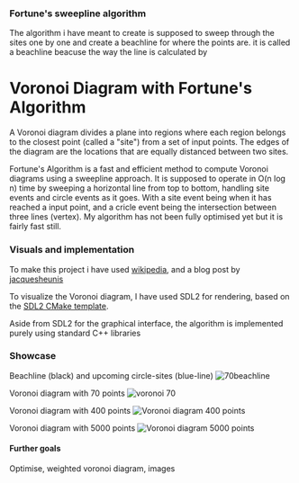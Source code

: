 ### Fortune's sweepline algorithm

The algorithm i have meant to create is supposed to sweep through the sites one by one and create a beachline for where the points are. it is called a beachline beacuse the way the line is calculated by 


# Voronoi Diagram with Fortune's Algorithm
A Voronoi diagram divides a plane into regions where each region belongs to the closest point (called a "site") from a set of input points. The edges of the diagram are the locations that are equally distanced between two sites.

Fortune's Algorithm is a fast and efficient method to compute Voronoi diagrams using a sweepline approach. It is supposed to operate in O(n log n) time by sweeping a horizontal line from top to bottom, handling site events and circle events as it goes. With a site event being when it has reached a input point, and a cricle event being the intersection between three lines (vertex). My algorithm has not been fully optimised yet but it is fairly fast still.

### Visuals and implementation
To make this project i have used [wikipedia](https://en.wikipedia.org/wiki/Fortune%27s_algorithm), and a blog post by [jacquesheunis]( https://jacquesheunis.com/post/fortunes-algorithm/)

To visualize the Voronoi diagram, I have used SDL2 for rendering, based on the [SDL2 CMake template](https://github.com/llanillo/clion-cmake-sdl2-template).

Aside from SDL2 for the graphical interface, the algorithm is implemented purely using standard C++ libraries

### Showcase
Beachline (black) and upcoming circle-sites (blue-line)
![70beachline](https://github.com/user-attachments/assets/0973ae99-6208-499a-b2a1-490b2aec447e)

Voronoi diagram with 70 points
![voronoi 70](https://github.com/user-attachments/assets/a0ebeb76-f831-4bd0-82c3-2b2267867af7)

Voronoi diagram with 400 points
![Voronoi diagram 400 points](https://github.com/user-attachments/assets/9745d71e-722d-4e1a-bf1d-fcd2ba2e151f)

Voronoi diagram with 5000 points
![Voronoi diagram 5000 points](https://github.com/user-attachments/assets/16eac9de-0610-4f37-bffe-cc9ea8663614)


#### Further goals 
Optimise, weighted voronoi diagram, images


